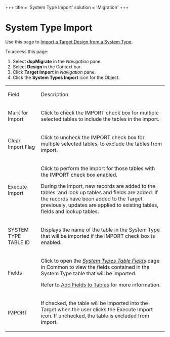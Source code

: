 +++
title = 'System Type Import'
solution = 'Migration'
+++

# System Type Import

<div class="use">

Use this page to [Import a Target Design from a System
Type](../Use_Cases/Import_from_a_System_Type).

</div>

To access this page:

1.  Select <span style="font-weight: bold;">dspMigrate</span> in the
    <span style="font-style: italic;">Navigation</span> pane.
2.  Select <span style="font-weight: bold;">Design </span>in the Context
    bar.
3.  Click <span style="font-weight: bold;">Target Import</span> in
    <span style="font-style: italic;">Navigation</span> pane.
4.  Click the <span style="font-weight: bold;">System Types
    Import</span> icon for the Object.

<table>
<tbody>
<tr class="odd">
<td><p>Field</p></td>
<td><p>Description</p></td>
</tr>
<tr class="even">
<td><p>Mark for Import</p></td>
<td><p>Click to check the IMPORT check box for multiple selected tables to include the tables in the import.</p></td>
</tr>
<tr class="odd">
<td><p>Clear Import Flag</p></td>
<td><p>Click to uncheck the IMPORT check box for multiple selected tables, to exclude the tables from import.</p></td>
</tr>
<tr class="even">
<td><p>Execute Import</p></td>
<td><p>Click to perform the import for those tables with the IMPORT check box enabled.</p>
<p>During the import, new records are added to the tables  and look up tables and fields are added. If the records have been added to the Target previously, updates are applied to existing tables, fields and lookup tables.</p></td>
</tr>
<tr class="odd">
<td><p>SYSTEM TYPE TABLE ID</p></td>
<td><p>Displays the name of the table in the System Type that will be imported if the IMPORT check box is enabled.</p></td>
</tr>
<tr class="even">
<td><p>Fields</p></td>
<td><p>Click to open the <span style="font-style: italic;"><a href="../../../Platform/Common/Page_Desc/System_Types_Table_Fields_H">System Types Table Fields</a></span> page in Common to view the fields contained in the System Type table that will be imported.</p>
<p>Refer to <a href="../../../Platform/Common/Use_Cases/Add_Fields_to_Tables">Add Fields to Tables</a> for more information.</p></td>
</tr>
<tr class="odd">
<td><p>IMPORT</p></td>
<td><p>If checked, the table will be imported into the Target when the user clicks the Execute Import icon. If unchecked, the table is excluded from import.</p></td>
</tr>
</tbody>
</table>
